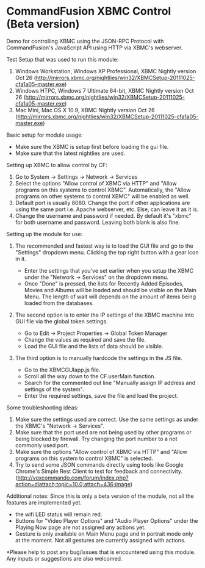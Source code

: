 # CommandFusion XBMC Control (Beta version) #

Demo for controlling XBMC using the JSON-RPC Protocol with CommandFusion's JavaScript API using HTTP via XBMC's webserver.

Test Setup that was used to run this module:
1) Windows Workstation, Windows XP Professional, XBMC Nightly version Oct 26 (http://mirrors.xbmc.org/nightlies/win32/XBMCSetup-20111025-cfa1a05-master.exe)
2) Windows HTPC, Windows 7 Ultimate 64-bit, XBMC Nightly version Oct 26 (http://mirrors.xbmc.org/nightlies/win32/XBMCSetup-20111025-cfa1a05-master.exe)
3) Mac Mini, Mac OS X 10.9, XBMC Nightly version Oct 26 (http://mirrors.xbmc.org/nightlies/win32/XBMCSetup-20111025-cfa1a05-master.exe)

Basic setup for module usage:
- Make sure the XBMC is setup first before loading the gui file.
- Make sure that the latest nightlies are used.

Setting up XBMC to allow control by CF:
1) Go to System -> Settings -> Network -> Services
2) Select the options "Allow control of XBMC via HTTP" and "Allow programs on this systems to control XBMC". 
	Automatically, the "Allow programs on other systems to control XBMC" will be enabled as well.
3) Default port is usually 8080. Change the port if other applications are using the same port i.e. Apache webserver, etc. 
	Else, can leave it as it is.
4) Change the username and password if needed. By default it's "xbmc" for both username and password. Leaving both blank is also fine.

Setting up the module for use:
1) The recommended and fastest way is to load the GUI file and go to the "Settings" dropdown menu. Clicking the top right button with a gear icon in it.
	- Enter the settings that you've set earlier when you setup the XBMC under the "Network -> Services" on the dropdown menu.
	- Once "Done" is pressed, the lists for Recently Added Episodes, Movies and Albums will be loaded and should be visible on the Main Menu. 
		The length of wait will depends on the amount of items being loaded from the databases.
	
2) The second option is to enter the IP settings of the XBMC machine into GUI file via the global token settings.
	- Go to Edit -> Project Properties -> Global Token Manager
	- Change the values as required and save the file.
	- Load the GUI file and the lists of data should be visible.

3) The third option is to manually hardcode the settings in the JS file.
	- Go to the XBMCGUIapp.js file.
	- Scroll all the way down to the CF.userMain function.
	- Search for the commented out line "Manually assign IP address and settings of the system".
	- Enter the required settings, save the file and load the project.
	
Some troubleshooting ideas:
1) Make sure the settings used are correct. Use the same settings as under the XBMC's "Network -> Services".
2) Make sure that the port used are not being used by other programs or being blocked by firewall. Try changing the port number to a not commonly used port.
3) Make sure the options "Allow control of XBMC via HTTP" and "Allow programs on this system to control XBMC" is selected.
4) Try to send some JSON commands directly using tools like Google Chrome's Simple Rest Client to test for feedback and connectivity.
	(http://voxcommando.com/forum/index.php?action=dlattach;topic=10.0;attach=436;image)

Additional notes:
Since this is only a beta version of the module, not all the features are implemented yet.
- the wifi LED status will remain red.
- Buttons for "Video Player Options" and "Audio Player Options" under the Playing Now page are not assigned any actions yet.
- Gesture is only available on Main Menu page and in portrait mode only at the moment. Not all gestures are currently assigned with actions.

*Please help to post any bug/issues that is encountered using this module. Any inputs or suggestions are also welcomed.